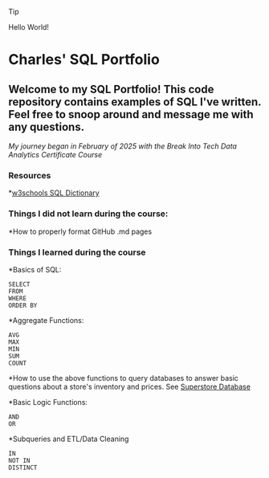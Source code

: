 > [!TIP]
> Hello World!


# Charles' SQL Portfolio

## Welcome to my SQL Portfolio! This code repository contains examples of SQL I've written. Feel free to snoop around and message me with any questions.

*My journey began in February of 2025 with the Break Into Tech Data Analytics Certificate Course*

### Resources  
*[w3schools SQL Dictionary](https://www.w3schools.com/sql/)

### Things I did not learn during the course:  
*How to properly format GitHub .md pages

### Things I learned during the course

*Basics of SQL:
```
SELECT
FROM
WHERE
ORDER BY
```
*Aggregate Functions:
```
AVG
MAX
MIN
SUM
COUNT
```
*How to use the above functions to query databases to answer basic questions about a store's inventory and prices. See [Superstore Database](https://github.com/UseUrImagination917/SQL/blob/main/Superstore%20Database)  

*Basic Logic Functions:
```
AND
OR
```

*Subqueries and ETL/Data Cleaning
```
IN  
NOT IN
DISTINCT
```
